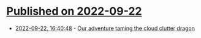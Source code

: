 # [Published on 2022-09-22](index.md)

* [2022-09-22, 16:40:48](https://lobste.rs/s/98w4zo/our_adventure_taming_cloud_clutter) - [Our adventure taming the cloud clutter dragon](https://encore.dev/blog/taming-cloud-clutter)
